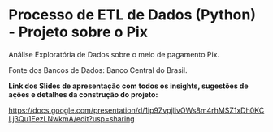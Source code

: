 # Processo de ETL de Dados (Python) - Projeto sobre o Pix
Análise Exploratória de Dados sobre o meio de pagamento Pix.

Fonte dos Bancos de Dados: Banco Central do Brasil.

**Link dos Slides de apresentação com todos os insights, sugestões de ações e detalhes da construção do projeto:**

https://docs.google.com/presentation/d/1ip9ZvpjlivOWs8m4rhMSZ1xDh0KCLj3Qu1EezLNwkmA/edit?usp=sharing
